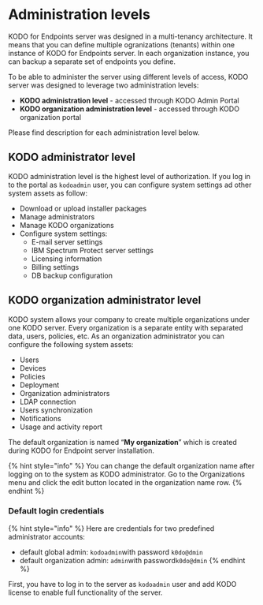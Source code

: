# Administration levels

KODO for Endpoints server was designed in a multi-tenancy architecture. It means that you can define multiple ogranizations \(tenants\) within one instance of KODO for Endpoints server. In each organization instance, you can backup a separate set of endpoints you define. 

To be able to administer the server using different levels of access, KODO server was designed to leverage  two administration levels:

* **KODO administration level** - accessed through KODO Admin Portal
* **KODO organization administration level** - accessed through KODO organization portal

Please find description for each administration level below.

## KODO administrator level

KODO administration level is the highest level of authorization. If you log in to the portal as `kodoadmin` user,  you can configure system settings ad other system assets as follow:

* Download or upload installer packages
* Manage administrators
* Manage KODO organizations
* Configure system settings:
  * E-mail server settings
  * IBM Spectrum Protect server settings
  * Licensing information
  * Billing settings
  * DB backup configuration

## KODO organization administrator level

KODO system allows your company to create multiple organizations under one KODO server. Every organization is a separate entity with separated data, users, policies, etc. As an organization administrator you can configure the following system assets:

* Users
* Devices
* Policies
* Deployment
* Organization administrators
* LDAP connection
* Users synchronization
* Notifications
* Usage and activity report

The default organization is named “**My organization**” which is created during KODO for Endpoint server installation.

{% hint style="info" %}
You can change the default organization name after logging on to the system as KODO administrator. Go to the Organizations menu and click the edit button located in the organization name row.
{% endhint %}

### Default login credentials

{% hint style="info" %}
Here are credentials for two predefined administrator accounts:

* default global admin: `kodoadmin`with password `k0do@dmin` 
* default organization admin: `admin`with password`k0do@dmin`
{% endhint %}

First, you have to log in to the server as `kodoadmin` user and add KODO license to enable full functionality of the server.



